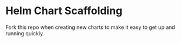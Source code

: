 # Helm Chart Scaffolding

Fork this repo when creating new charts to make it easy to get up and running quickly. 




